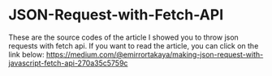 # JSON-Request-with-Fetch-API
These are the source codes of the article I showed you to throw json requests with fetch api. If you want to read the article, you can click on the link below:
https://medium.com/@emirrortakaya/making-json-request-with-javascript-fetch-api-270a35c5759c
